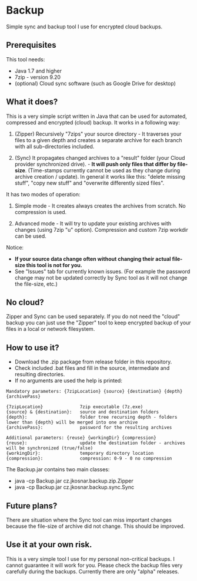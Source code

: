 # Backup
Simple sync and backup tool I use for encrypted cloud backups.

## Prerequisites
This tool needs:
- Java 1.7 and higher
- 7zip - version 9.20
- (optional) Cloud sync software (such as Google Drive for desktop)

## What it does?
This is a very simple script written in Java that can be used for automated, compressed and encrypted (cloud) backup. It works in a following way:

1. (Zipper) Recursively "7zips" your source directory - It traverses your files to a given depth and creates a separate archive for each branch with all sub-directories included.

2. (Sync) It propagates changed archives to a "result" folder (your Cloud provider synchronized drive). - **It will push only files that differ by file-size**. (Time-stamps currently cannot be used as they change during archive creation / update). In general it works like this: "delete missing stuff", "copy new stuff" and "overwrite differently sized files".

It has two modes of operation:

1. Simple mode - It creates always creates the archives from scratch. No compression is used.

2. Advanced mode - It will try to update your existing archives with changes (using 7zip "u" option). Compression and custom 7zip workdir can be used.

Notice:
- **If your source data change often without changing their actual file-size this tool is not for you.**
- See "Issues" tab for currently known issues. (For example the password change may not be updated correctly by Sync tool as it will not change the file-size, etc.)

## No cloud?
Zipper and Sync can be used separately. If you do not need the "cloud" backup you can just use the "Zipper" tool to keep encrypted backup of your files in a local or network filesystem.

## How to use it?
- Download the .zip package from release folder in this repository.
- Check included .bat files and fill in the source, intermediate and resulting directories.
- If no arguments are used the help is printed:

```
Mandatory parameters: {7zipLocation} {source} {destination} {depth} {archivePass}

{7zipLocation}              7zip executable (7z.exe)
{source} & {destination}:   source and destination folders
{depth}:                    folder tree recursing depth - folders lower than {depth} will be merged into one archive
{archivePass}:              password for the resulting archives

Additional parameters: {reuse} {workingDir} {compression} 
{reuse}:                    update the destination folder - archives will be synchronized (true/false)
{workingDir}:               temporary directory location
{compression}:              compression: 0-9 - 0 no compression
```

The Backup.jar contains two main classes:
- java -cp Backup.jar cz.jkosnar.backup.zip.Zipper
- java -cp Backup.jar cz.jkosnar.backup.sync.Sync

## Future plans?
There are situation where the Sync tool can miss important changes because the file-size of archive did not change. This should be improved.

## Use it at your own risk.
This is a very simple tool I use for my personal non-critical backups. I cannot guarantee it will work for you. Please check the backup files very carefully during the backups. Currently there are only "alpha" releases.


